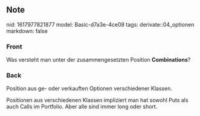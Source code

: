 ## Note
nid: 1617977821877
model: Basic-d7a3e-4ce08
tags: derivate::04_optionen
markdown: false

### Front
Was versteht man unter der zusammengesetzten Position
<b>Combinations</b>?

### Back
Position aus ge- oder verkauften Optionen verschiedener Klassen.

Positionen aus verschiedenen Klassen impliziert man hat sowohl Puts als auch Calls im Portfolio. Aber alle sind immer long oder short.
